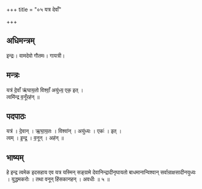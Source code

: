 +++
title = "०५ यत्र देवाँ"

+++
## अधिमन्त्रम्
इन्द्रः। वामदेवो गौतमः। गायत्री।

## मन्त्रः
यत्र॑ दे॒वाँ ऋ॑घाय॒तो विश्वाँ॒ अयु॑ध्य॒ एक॒ इत् ।  
त्वमि॑न्द्र व॒नूँरह॑न् ॥

## पदपाठः
यत्र॑ । दे॒वान् । ऋ॒घा॒य॒तः । विश्वा॑न् । अयु॑ध्यः । एकः॑ । इत् ।  
त्वम् । इ॒न्द्र॒ । व॒नून् । अह॑न् ॥

## भाष्यम्
हे इन्द्र त्वमेक इदसहाय एव यत्र यस्मिन् सङ्ग्रामे देवानिन्द्रादीनृघायतो बाधमानान्विश्वान् सर्वान्राक्षसादीनयुध्यः । युद्धमकरोः । तथा वनून् हिंसकानहन् । अवधीः ॥ ५ ॥